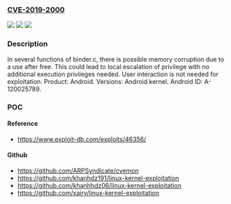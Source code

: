 ### [CVE-2019-2000](https://cve.mitre.org/cgi-bin/cvename.cgi?name=CVE-2019-2000)
![](https://img.shields.io/static/v1?label=Product&message=Android&color=blue)
![](https://img.shields.io/static/v1?label=Version&message=n%2Fa&color=blue)
![](https://img.shields.io/static/v1?label=Vulnerability&message=Elevation%20of%20privilege&color=brighgreen)

### Description

In several functions of binder.c, there is possible memory corruption due to a use after free. This could lead to local escalation of privilege with no additional execution privileges needed. User interaction is not needed for exploitation. Product: Android. Versions: Android kernel. Android ID: A-120025789.

### POC

#### Reference
- https://www.exploit-db.com/exploits/46356/

#### Github
- https://github.com/ARPSyndicate/cvemon
- https://github.com/khanhdz191/linux-kernel-exploitation
- https://github.com/khanhhdz06/linux-kernel-exploitation
- https://github.com/xairy/linux-kernel-exploitation

